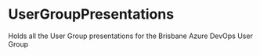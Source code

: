 # UserGroupPresentations
Holds all the User Group presentations for the Brisbane Azure  DevOps User Group
